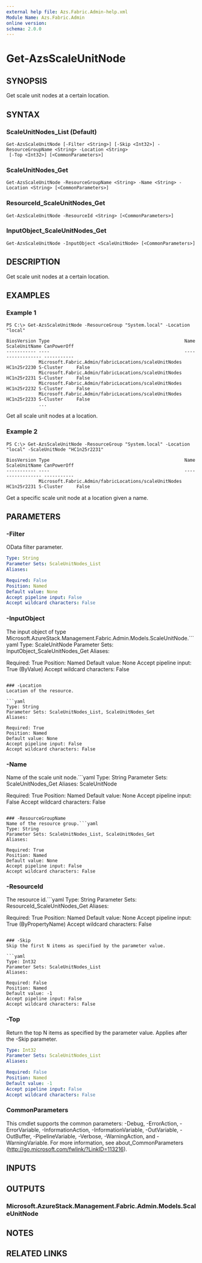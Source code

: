 ```yaml
---
external help file: Azs.Fabric.Admin-help.xml
Module Name: Azs.Fabric.Admin
online version: 
schema: 2.0.0
---
```


# Get-AzsScaleUnitNode

## SYNOPSIS
Get scale unit nodes at a certain location.

## SYNTAX

### ScaleUnitNodes_List (Default)
```
Get-AzsScaleUnitNode [-Filter <String>] [-Skip <Int32>] -ResourceGroupName <String> -Location <String>
 [-Top <Int32>] [<CommonParameters>]
```

### ScaleUnitNodes_Get
```
Get-AzsScaleUnitNode -ResourceGroupName <String> -Name <String> -Location <String> [<CommonParameters>]
```

### ResourceId_ScaleUnitNodes_Get
```
Get-AzsScaleUnitNode -ResourceId <String> [<CommonParameters>]
```

### InputObject_ScaleUnitNodes_Get
```
Get-AzsScaleUnitNode -InputObject <ScaleUnitNode> [<CommonParameters>]
```

## DESCRIPTION
Get scale unit nodes at a certain location.

## EXAMPLES

### Example 1
```
PS C:\> Get-AzsScaleUnitNode -ResourceGroup "System.local" -Location "local"

BiosVersion Type                                                  Name        ScaleUnitName CanPowerOff
----------- ----                                                  ----        ------------- -----------
            Microsoft.Fabric.Admin/fabricLocations/scaleUnitNodes HC1n25r2230 S-Cluster     False
            Microsoft.Fabric.Admin/fabricLocations/scaleUnitNodes HC1n25r2231 S-Cluster     False
            Microsoft.Fabric.Admin/fabricLocations/scaleUnitNodes HC1n25r2232 S-Cluster     False
            Microsoft.Fabric.Admin/fabricLocations/scaleUnitNodes HC1n25r2233 S-Cluster     False
            ...
```

Get all scale unit nodes at a location.

### Example 2
```
PS C:\> Get-AzsScaleUnitNode -ResourceGroup "System.local" -Location "local" -ScaleUnitNode "HC1n25r2231"

BiosVersion Type                                                  Name        ScaleUnitName CanPowerOff
----------- ----                                                  ----        ------------- -----------
            Microsoft.Fabric.Admin/fabricLocations/scaleUnitNodes HC1n25r2231 S-Cluster     False
```

Get a specific scale unit node at a location given a name.

## PARAMETERS

### -Filter
OData filter parameter.

```yaml
Type: String
Parameter Sets: ScaleUnitNodes_List
Aliases: 

Required: False
Position: Named
Default value: None
Accept pipeline input: False
Accept wildcard characters: False
```

### -InputObject
The input object of type Microsoft.AzureStack.Management.Fabric.Admin.Models.ScaleUnitNode.```yaml
Type: ScaleUnitNode
Parameter Sets: InputObject_ScaleUnitNodes_Get
Aliases: 

Required: True
Position: Named
Default value: None
Accept pipeline input: True (ByValue)
Accept wildcard characters: False
```

### -Location
Location of the resource.

```yaml
Type: String
Parameter Sets: ScaleUnitNodes_List, ScaleUnitNodes_Get
Aliases: 

Required: True
Position: Named
Default value: None
Accept pipeline input: False
Accept wildcard characters: False
```

### -Name
Name of the scale unit node.```yaml
Type: String
Parameter Sets: ScaleUnitNodes_Get
Aliases: ScaleUnitNode

Required: True
Position: Named
Default value: None
Accept pipeline input: False
Accept wildcard characters: False
```

### -ResourceGroupName
Name of the resource group.```yaml
Type: String
Parameter Sets: ScaleUnitNodes_List, ScaleUnitNodes_Get
Aliases: 

Required: True
Position: Named
Default value: None
Accept pipeline input: False
Accept wildcard characters: False
```

### -ResourceId
The resource id.```yaml
Type: String
Parameter Sets: ResourceId_ScaleUnitNodes_Get
Aliases: 

Required: True
Position: Named
Default value: None
Accept pipeline input: True (ByPropertyName)
Accept wildcard characters: False
```

### -Skip
Skip the first N items as specified by the parameter value.

```yaml
Type: Int32
Parameter Sets: ScaleUnitNodes_List
Aliases: 

Required: False
Position: Named
Default value: -1
Accept pipeline input: False
Accept wildcard characters: False
```

### -Top
Return the top N items as specified by the parameter value.
Applies after the -Skip parameter.

```yaml
Type: Int32
Parameter Sets: ScaleUnitNodes_List
Aliases: 

Required: False
Position: Named
Default value: -1
Accept pipeline input: False
Accept wildcard characters: False
```

### CommonParameters
This cmdlet supports the common parameters: -Debug, -ErrorAction, -ErrorVariable, -InformationAction, -InformationVariable, -OutVariable, -OutBuffer, -PipelineVariable, -Verbose, -WarningAction, and -WarningVariable. For more information, see about_CommonParameters (http://go.microsoft.com/fwlink/?LinkID=113216).

## INPUTS

## OUTPUTS

### Microsoft.AzureStack.Management.Fabric.Admin.Models.ScaleUnitNode

## NOTES

## RELATED LINKS

